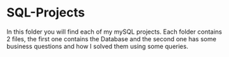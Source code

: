 # SQL-Projects

In this folder you will find each of my mySQL projects. Each folder contains 2 files, the first one contains the Database and the second one has some business questions and how I solved them using some queries.
